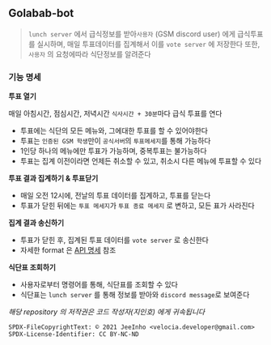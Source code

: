 ## Golabab-bot

> `lunch server` 에서 급식정보를 받아`사용자` (GSM discord user) 에게 급식투표를 실시하며,
매일 투표데이터를 집계해서 이를 `vote server` 에 저장한다
또한, `사용자` 의 요청에따라 식단정보를 알려준다

### 기능 명세

**투표 열기**

매일 아침시간, 점심시간, 저녁시간 `식사시간 + 30분`마다 급식 투표를 연다

- 투표에는 식단의 모든 메뉴와, 그에대한 투표를 할 수 있어야한다
- 투표는 `인증된 GSM 학생`만이 `공식서버`의  `투표메세지`를 통해 가능하다
- 1인당 하나의 메뉴에만 투표가 가능하며, 중복투표는 불가능하다
- 투표는 집계 이전이라면 언제든 취소할 수 있고, 취소시 다른 메뉴에 투표할 수 있다

**투표 결과 집계하기 & 투표닫기**

- 매일 오전 12시에, 전날의 투표 데이터를 집계하고, 투표를 닫는다
- 투표가 닫힌 뒤에는 `투표 메세지`가 `투표 종료 메세지` 로 변하고, 모든 표가 사라진다

**집계 결과 송신하기**

- 투표가 닫힌 후, 집계된 투표 데이터를 `vote server` 로 송신한다
- 자세한 format 은 [API 명세](https://www.notion.so/a7b7e82b1a1148de8c24f8f4e6391d6a) 참조

**식단표 조회하기**

- 사용자로부터 명령어를 통해, 식단표를 조회할 수 있다
- 식단표는 `lunch server` 를 통해 정보를 받아와 `discord message`로 보여준다

_해당 repository 의 저작권은 코드 작성자(지인호) 에게 귀속됩니다_

```
SPDX-FileCopyrightText: © 2021 JeeInho <velocia.developer@gmail.com>
SPDX-License-Identifier: CC BY-NC-ND
```
